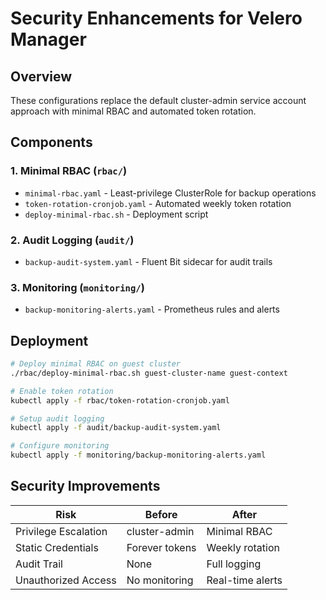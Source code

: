 # Security Enhancements for Velero Manager

## Overview

These configurations replace the default cluster-admin service account approach with minimal RBAC and automated token rotation.

## Components

### 1. Minimal RBAC (`rbac/`)

- `minimal-rbac.yaml` - Least-privilege ClusterRole for backup operations
- `token-rotation-cronjob.yaml` - Automated weekly token rotation
- `deploy-minimal-rbac.sh` - Deployment script

### 2. Audit Logging (`audit/`)

- `backup-audit-system.yaml` - Fluent Bit sidecar for audit trails

### 3. Monitoring (`monitoring/`)

- `backup-monitoring-alerts.yaml` - Prometheus rules and alerts

## Deployment

```bash
# Deploy minimal RBAC on guest cluster
./rbac/deploy-minimal-rbac.sh guest-cluster-name guest-context

# Enable token rotation
kubectl apply -f rbac/token-rotation-cronjob.yaml

# Setup audit logging
kubectl apply -f audit/backup-audit-system.yaml

# Configure monitoring
kubectl apply -f monitoring/backup-monitoring-alerts.yaml
```

## Security Improvements

| Risk                 | Before         | After            |
| -------------------- | -------------- | ---------------- |
| Privilege Escalation | cluster-admin  | Minimal RBAC     |
| Static Credentials   | Forever tokens | Weekly rotation  |
| Audit Trail          | None           | Full logging     |
| Unauthorized Access  | No monitoring  | Real-time alerts |
